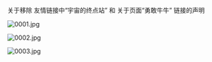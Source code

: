 关于移除  友情链接中“宇宙的终点站”  和  关于页面“勇敢牛牛”  链接的声明
 
![0001.jpg](https://i.loli.net/2021/11/14/woVF82JnxpZ4eW3.jpg)
 
![0002.jpg](https://i.loli.net/2021/11/14/9IcTX5YtVLJbwxZ.jpg)
 
![0003.jpg](https://i.loli.net/2021/11/14/I6EZW9imR3aJTl4.jpg)
 